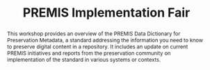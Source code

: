 ---
abstract: This workshop provides an overview of the PREMIS Data Dictionary for Preservation
  Metadata, a standard addressing the information you need to know to preserve digital
  content in a repository. It includes an update on current PREMIS initiatives and
  reports from the preservation community on implementation of the standard in various
  systems or contexts.
creators:
- Peter McKinney
- Angela Dappert
- Evelyn McLellan
- Eld Zierau
date: null
document_url: https://services.phaidra.univie.ac.at/api/object/o:502829/download
grand_parent: iPRES
institutions: []
keywords: []
landing_page_url: https://phaidra.univie.ac.at/o:502829
language: eng
layout: publication
license: CC BY-NC-SA 3.0 AT
notes_url: null
parent: iPRES 2016
publication_type: workshop
size: 155240
slides_url: null
source_name: iPRES
stream_url: null
title: PREMIS Implementation Fair
year: 2016
---